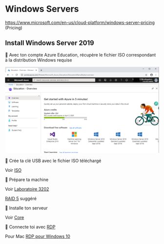 # Windows Servers


https://www.microsoft.com/en-us/cloud-platform/windows-server-pricing (Pricing)

## Install Windows Server 2019

:pushpin: Avec ton compte Azure Education, récupère le fichier ISO correspondant à la distribution Windows requise

![image](../images/education-credit.png)

:pushpin: Crée ta clé USB avec le fichier ISO téléchargé

Voir [ISO](ISO)

:pushpin: Prépare ta machine

Voir [Laboratoire 3202](https://github.com/CollegeBoreal/Laboratoires/tree/master/3202)

[RAID 5](https://github.com/CollegeBoreal/Laboratoires/tree/master/3202/proliant/RAID) suggéré

:pushpin: Installe ton serveur

Voir [Core](core)

:pushpin: Connecte toi avec [RDP](https://support.microsoft.com/en-ca/help/4028379/windows-10-how-to-use-remote-desktop) 

Pour Mac [RDP pour Windows 10](https://www.snel.com/support/how-to-connect-to-your-server-via-rdp-on-macos/)


